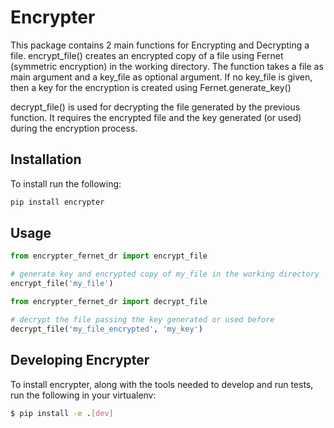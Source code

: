 # Encrypter

This package contains 2 main functions for Encrypting and Decrypting a file.  encrypt_file() creates an encrypted copy of a file using Fernet (symmetric encryption) in the working directory.
    The function takes a file as main argument and a key_file as optional argument. If no key_file is given, then a key for the encryption is created using Fernet.generate_key()

decrypt_file() is used for decrypting the file generated by the previous function. It requires the encrypted file and the key generated (or used) during the encryption process.

## Installation
To install run the following:
```python
pip install encrypter
```

## Usage
``` python
from encrypter_fernet_dr import encrypt_file

# generate key and encrypted copy of my_file in the working directory
encrypt_file('my_file')
```
``` python
from encrypter_fernet_dr import decrypt_file

# decrypt the file passing the key generated or used before
decrypt_file('my_file_encrypted', 'my_key')
```

## Developing Encrypter

To install encrypter, along with the tools needed to develop and run tests, run the following in your virtualenv:

```bash
$ pip install -e .[dev]
```
